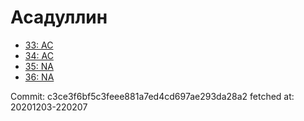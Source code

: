 # Асадуллин
- [33: AC](33.md)
- [34: AC](34.md)
- [35: NA](35.md)
- [36: NA](36.md)

Commit: c3ce3f6bf5c3feee881a7ed4cd697ae293da28a2
 fetched at: 20201203-220207
